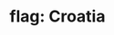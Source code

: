 ---
layout: smileys&emotion
title: "flag: Croatia"
emoji: flag_croatia
permalink: 🇭🇷.html
image: assets/img/3moji/flag_croatia.png
---